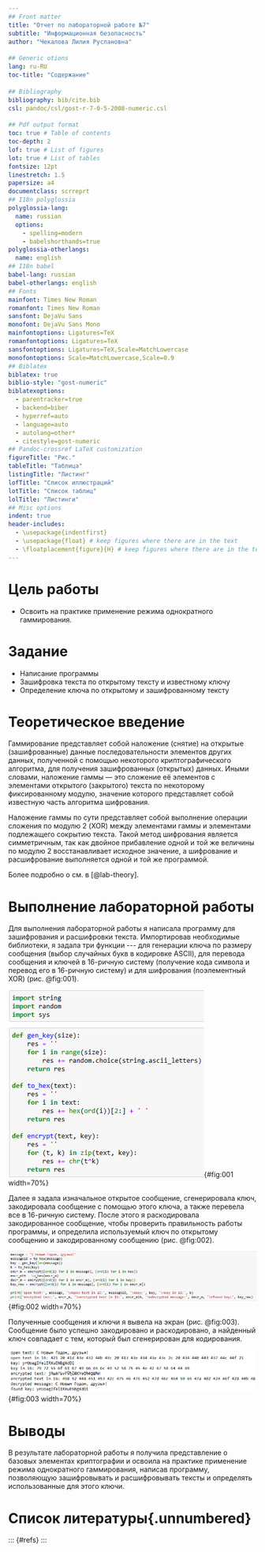 ```yaml
---
## Front matter
title: "Отчет по лабораторной работе №7"
subtitle: "Информационная безопасность"
author: "Чекалова Лилия Руслановна"

## Generic otions
lang: ru-RU
toc-title: "Содержание"

## Bibliography
bibliography: bib/cite.bib
csl: pandoc/csl/gost-r-7-0-5-2008-numeric.csl

## Pdf output format
toc: true # Table of contents
toc-depth: 2
lof: true # List of figures
lot: true # List of tables
fontsize: 12pt
linestretch: 1.5
papersize: a4
documentclass: scrreprt
## I18n polyglossia
polyglossia-lang:
  name: russian
  options:
	- spelling=modern
	- babelshorthands=true
polyglossia-otherlangs:
  name: english
## I18n babel
babel-lang: russian
babel-otherlangs: english
## Fonts
mainfont: Times New Roman
romanfont: Times New Roman
sansfont: DejaVu Sans
monofont: DejaVu Sans Mono
mainfontoptions: Ligatures=TeX
romanfontoptions: Ligatures=TeX
sansfontoptions: Ligatures=TeX,Scale=MatchLowercase
monofontoptions: Scale=MatchLowercase,Scale=0.9
## Biblatex
biblatex: true
biblio-style: "gost-numeric"
biblatexoptions:
  - parentracker=true
  - backend=biber
  - hyperref=auto
  - language=auto
  - autolang=other*
  - citestyle=gost-numeric
## Pandoc-crossref LaTeX customization
figureTitle: "Рис."
tableTitle: "Таблица"
listingTitle: "Листинг"
lofTitle: "Список иллюстраций"
lotTitle: "Список таблиц"
lolTitle: "Листинги"
## Misc options
indent: true
header-includes:
  - \usepackage{indentfirst}
  - \usepackage{float} # keep figures where there are in the text
  - \floatplacement{figure}{H} # keep figures where there are in the text
---
```


# Цель работы

- Освоить на практике применение режима однократного гаммирования.

# Задание

- Написание программы
- Зашифровка текста по открытому тексту и известному ключу
- Определение ключа по открытому и зашифрованному тексту

# Теоретическое введение

Гаммирование представляет собой наложение (снятие) на открытые (зашифрованные) данные последовательности элементов других данных, полученной с помощью некоторого криптографического алгоритма, для получения зашифрованных (открытых) данных. Иными словами, наложение гаммы — это сложение её элементов с элементами открытого (закрытого) текста по некоторому фиксированному модулю, значение которого представляет собой известную часть алгоритма шифрования.

Наложение гаммы по сути представляет собой выполнение операции сложения по модулю 2 (XOR) между элементами гаммы и элементами подлежащего сокрытию текста. Такой метод шифрования является симметричным, так как двойное прибавление одной и той же величины по модулю 2 восстанавливает исходное значение, а шифрование и расшифрование выполняется одной и той же программой.

Более подробно о см. в [@lab-theory].

# Выполнение лабораторной работы

Для выполнения лабораторной работы я написала программу для зашифрования и расшифровки текста. Импортировав необходимые библиотеки, я задала три функции --- для генерации ключа по размеру сообщения (выбор случайных букв в кодировке ASCII), для перевода сообщения и ключей в 16-ричную систему (получение кода символа и перевод его в 16-ричную систему) и для шифрования (поэлементный XOR) (рис. @fig:001).

![Программа, 1](image/1.png){#fig:001 width=70%}

Далее я задала изначальное открытое сообщение, сгенерировала ключ, закодировала сообщение с помощью этого ключа, а также перевела все в 16-ричную систему. После этого я раскодировала закодированное сообщение, чтобы проверить правильность работы программы, и определила используемый ключ по открытому сообщению и закодированному сообщению (рис. @fig:002).

![Программа, 2](image/2.png){#fig:002 width=70%}

Полученные сообщения и ключи я вывела на экран (рис. @fig:003). Сообщение было успешно закодировано и раскодировано, а найденный ключ совпадает с тем, который был сгенерирован для кодирования.

![Результат запуска программы](image/3.png){#fig:003 width=70%}

# Выводы

В результате лабораторной работы я получила представление о базовых элементах криптографии и освоила на практике применение режима однократного гаммирования, написав программу, позволяющую зашифровывать и расшифровывать тексты и определять использованные для этого ключи.

# Список литературы{.unnumbered}

::: {#refs}
:::